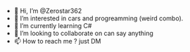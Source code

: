 - 👋 Hi, I’m @Zerostar362
- 👀 I’m interested in cars and progreamming (weird combo).
- 🌱 I’m currently learning C#
- 💞️ I’m looking to collaborate on can say anything
- 📫 How to reach me ? just DM

<!---
Zerostar362/Zerostar362 is a ✨ special ✨ repository because its `README.md` (this file) appears on your GitHub profile.
You can click the Preview link to take a look at your changes.
--->

